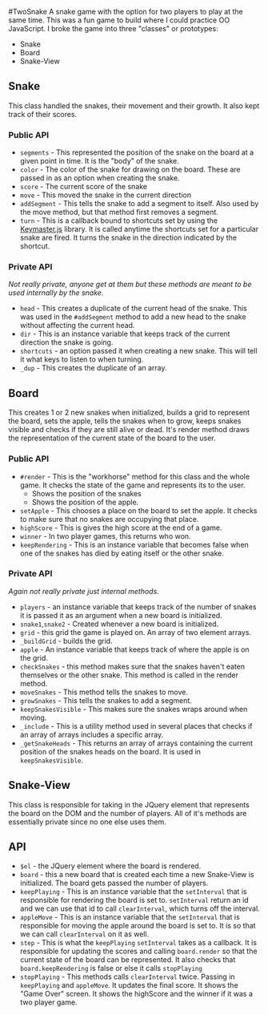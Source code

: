 #TwoSnake
A snake game with the option for two players to play at the same time. 
This was a fun game to build where I could practice OO JavaScript. I broke the game into three "classes" or prototypes:

* Snake
* Board
* Snake-View

## Snake 
This class handled the snakes, their movement and their growth. It also kept track of their scores.

### Public API

* `segments` - This represented the position of the snake on the board at a given point in time. It is the "body" of the snake.
* `color` - The color of the snake for drawing on the board. These are passed in as an option when creating the snake.
* `score` - The current score of the snake
* `move` - This moved the snake in the current direction 
* `addSegment` - This tells the snake to add a segment to itself. Also used by the move method, but that method first removes a segment.
* `turn` - This is a callback bound to shortcuts set by using the [Keymaster.js](https://github.com/madrobby/keymaster) library. It is called anytime the shortcuts set for a particular snake are fired. It turns the snake in the direction indicated by the shortcut. 

### Private API

*Not really private, anyone get at them but these methods are meant to be used internally by the snake.* 


* `head` - This creates a duplicate of the current head of the snake. This was used in the `#addSegment` method to add a new head to the snake without affecting the current head.
* `dir` - This is an instance variable that keeps track of the current direction the snake is going. 
* `shortcuts` - an option passed it when creating a new snake. This will tell it what keys to listen to when turning.
* `_dup` - This creates the duplicate of an array.


## Board 
This creates 1 or 2 new snakes when initialized, builds a grid to represent the board, sets the apple, tells the snakes when to grow, keeps snakes visible and checks if they are still alive or dead. It's render method draws the representation of the current state of the board to the user.

### Public API
* `#render` - This is the "workhorse" method for this class and the whole game. It checks the state of the game  and represents its to the user.
  * Shows the position of the snakes
  * Shows the position of the apple. 
* `setApple` - This chooses a place on the board to set the apple. It checks to make sure that no snakes are occupying that place.
* `highScore` - This is gives the high score at the end of a game.
* `winner` - In two player games, this returns who won. 
* `keepRendering` - This is an instance variable that becomes false when one of the snakes has died by eating itself or the other snake.
 
### Private API

*Again not really private just internal methods.*

* `players` - an instance variable that keeps track of the number of snakes it is passed it as an argument when a new board is initialized.
* `snake1`,`snake2` - Created whenever a new board is initialized.
* `grid` - this grid the game is played on. An array of two element arrays.
* `_buildGrid` - builds the grid.
* `apple` - An instance variable that keeps track of where the apple is on the grid.
* `checkSnakes` - this method makes sure that the snakes haven't eaten themselves or the other snake. This method is called in the render method.
* `moveSnakes` - This method tells the snakes to move.
* `growSnakes` - This tells the snakes to add a segment.
* `keepSnakesVisible` - This makes sure the snakes wraps around when moving.
* `_include` - This is a utility method used in several places that checks if an array of arrays includes a specific array.
* `_getSnakeHeads` - This returns an array of arrays containing the current position of the snakes heads on the board. It is used in `keepSnakesVisible`. 
 
 
## Snake-View
This class is responsible for taking in the JQuery element that represents the board on the DOM and the number of players. All of it's methods are essentially private since no one else uses them. 

## API

* `$el` - the JQuery element where the board is rendered.
* `board` - this a new board that is created each time a new Snake-View is initialized. The board gets passed the number of players.
* `keepPlaying` - This is an instance variable that the `setInterval` that is responsible for rendering the board is set to. `setInterval` return an id and we can use that id to call `clearInterval`, which turns off the interval.
* `appleMove` - This is an instance variable that the `setInterval` that is responsible for moving the apple around the board is set to. It is so that we can call `clearInterval` on it as well.
* `step` - This is what the `keepPlaying` `setInterval` takes as a callback. It is responsible for updating the scores and calling `board.render` so that the current state of the board can be represented. It also checks that `board.keepRendering` is false or else it calls `stopPlaying`
* `stopPlaying` - This methods calls `clearInterval` twice. Passing in `keepPlaying` and `appleMove`. It updates the final score. It shows the "Game Over" screen. It shows the highScore and the winner if it was a two player game.

